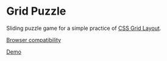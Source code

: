 # Grid Puzzle

Sliding puzzle game for a simple practice of [CSS Grid Layout](https://developer.mozilla.org/en-US/docs/Web/CSS/CSS_Grid_Layout).

[Browser compatibility](https://caniuse.com/#feat=css-grid)

[Demo](https://skyduck0205.github.io/grid-puzzle/)
